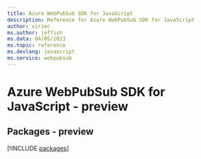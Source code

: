 ```yaml
---
title: Azure WebPubSub SDK for JavaScript
description: Reference for Azure WebPubSub SDK for JavaScript
author: xirzec
ms.author: jeffish
ms.data: 04/05/2023
ms.topic: reference
ms.devlang: javascript
ms.service: webpubsub
---
```

# Azure WebPubSub SDK for JavaScript - preview
## Packages - preview
[!INCLUDE [packages](webpubsub-index.md)]